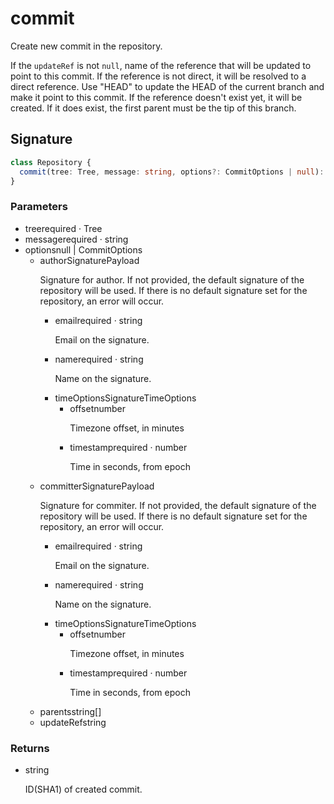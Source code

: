 # commit

Create new commit in the repository.

If the `updateRef` is not `null`, name of the reference that will be
updated to point to this commit. If the reference is not direct, it will
be resolved to a direct reference. Use "HEAD" to update the HEAD of the
current branch and make it point to this commit. If the reference
doesn't exist yet, it will be created. If it does exist, the first
parent must be the tip of this branch.

## Signature

```ts
class Repository {
  commit(tree: Tree, message: string, options?: CommitOptions | null): string;
}
```

### Parameters

<ul class="param-ul">
  <li class="param-li param-li-root">
    <span class="param-name">tree</span><span class="param-required">required</span>&nbsp;·&nbsp;<span class="param-type">Tree</span>
    <br>
  </li>
  <li class="param-li param-li-root">
    <span class="param-name">message</span><span class="param-required">required</span>&nbsp;·&nbsp;<span class="param-type">string</span>
    <br>
  </li>
  <li class="param-li param-li-root">
    <span class="param-name">options</span><span class="param-type">null | CommitOptions</span>
    <br>
    <ul class="param-ul">
      <li class="param-li">
        <span class="param-name">author</span><span class="param-type">SignaturePayload</span>
        <br>
        <p class="param-description">Signature for author.  If not provided, the default signature of the repository will be used. If there is no default signature set for the repository, an error will occur.</p>
        <ul class="param-ul">
          <li class="param-li">
            <span class="param-name">email</span><span class="param-required">required</span>&nbsp;·&nbsp;<span class="param-type">string</span>
            <br>
            <p class="param-description">Email on the signature.</p>
          </li>
          <li class="param-li">
            <span class="param-name">name</span><span class="param-required">required</span>&nbsp;·&nbsp;<span class="param-type">string</span>
            <br>
            <p class="param-description">Name on the signature.</p>
          </li>
          <li class="param-li">
            <span class="param-name">timeOptions</span><span class="param-type">SignatureTimeOptions</span>
            <br>
            <ul class="param-ul">
              <li class="param-li">
                <span class="param-name">offset</span><span class="param-type">number</span>
                <br>
                <p class="param-description">Timezone offset, in minutes</p>
              </li>
              <li class="param-li">
                <span class="param-name">timestamp</span><span class="param-required">required</span>&nbsp;·&nbsp;<span class="param-type">number</span>
                <br>
                <p class="param-description">Time in seconds, from epoch</p>
              </li>
            </ul>
          </li>
        </ul>
      </li>
      <li class="param-li">
        <span class="param-name">committer</span><span class="param-type">SignaturePayload</span>
        <br>
        <p class="param-description">Signature for commiter.  If not provided, the default signature of the repository will be used. If there is no default signature set for the repository, an error will occur.</p>
        <ul class="param-ul">
          <li class="param-li">
            <span class="param-name">email</span><span class="param-required">required</span>&nbsp;·&nbsp;<span class="param-type">string</span>
            <br>
            <p class="param-description">Email on the signature.</p>
          </li>
          <li class="param-li">
            <span class="param-name">name</span><span class="param-required">required</span>&nbsp;·&nbsp;<span class="param-type">string</span>
            <br>
            <p class="param-description">Name on the signature.</p>
          </li>
          <li class="param-li">
            <span class="param-name">timeOptions</span><span class="param-type">SignatureTimeOptions</span>
            <br>
            <ul class="param-ul">
              <li class="param-li">
                <span class="param-name">offset</span><span class="param-type">number</span>
                <br>
                <p class="param-description">Timezone offset, in minutes</p>
              </li>
              <li class="param-li">
                <span class="param-name">timestamp</span><span class="param-required">required</span>&nbsp;·&nbsp;<span class="param-type">number</span>
                <br>
                <p class="param-description">Time in seconds, from epoch</p>
              </li>
            </ul>
          </li>
        </ul>
      </li>
      <li class="param-li">
        <span class="param-name">parents</span><span class="param-type">string[]</span>
        <br>
      </li>
      <li class="param-li">
        <span class="param-name">updateRef</span><span class="param-type">string</span>
        <br>
      </li>
    </ul>
  </li>
</ul>

### Returns

<ul class="param-ul">
  <li class="param-li param-li-root">
    <span class="param-type">string</span>
    <br>
    <p class="param-description">ID(SHA1) of created commit.</p>
  </li>
</ul>